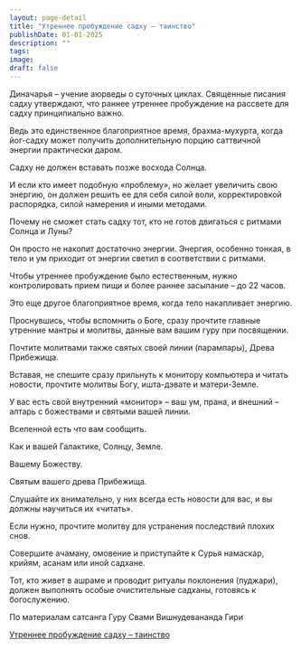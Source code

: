 ```yaml
---
layout: page-detail
title: "Утреннее пробуждение садху – таинство"
publishDate: 01-01-2025
description: ""
tags:
image:
draft: false
---
```


Диначарья – учение аюрведы о суточных циклах. Священные писания садху утверждают, что раннее утреннее пробуждение на рассвете для садху принципиально важно.

Ведь это единственное благоприятное время, брахма-мухурта, когда йог-садху может получить дополнительную порцию саттвичной энергии практически даром.

Садху не должен вставать позже восхода Солнца.

И если кто имеет подобную «проблему», но желает увеличить свою энергию, он должен решить ее для себя силой воли, корректировкой распорядка, силой намерения и иными методами.

Почему не сможет стать садху тот, кто не готов двигаться с ритмами Солнца и Луны?

Он просто не накопит достаточно энергии. Энергия, особенно тонкая, в тело и ум приходит от энергии светил в соответствии с ритмами.

Чтобы утреннее пробуждение было естественным, нужно контролировать прием пищи и более раннее засыпание – до 22 часов.

Это еще другое благоприятное время, когда тело накапливает энергию.

Проснувшись, чтобы вспомнить о Боге, сразу прочтите главные утренние мантры и молитвы, данные вам вашим гуру при посвящении.

Почтите молитвами также святых своей линии (парампары), Древа Прибежища.

Вставая, не спешите сразу прильнуть к монитору компьютера и читать новости, прочтите молитвы Богу, ишта-дэвате и матери-Земле.

У вас есть свой внутренний «монитор» – ваш ум, прана, и внешний – алтарь с божествами и святыми вашей линии.

Вселенной есть что вам сообщить.

Как и вашей Галактике, Солнцу, Земле.

Вашему Божеству.

Святым вашего древа Прибежища.

Слушайте их внимательно, у них всегда есть новости для вас, и вы должны научиться их «читать».

Если нужно, прочтите молитву для устранения последствий плохих снов.

Совершите ачаману, омовение и приступайте к Сурья намаскар, крийям, асанам или иной садхане.

Тот, кто живет в ашраме и проводит ритуалы поклонения (пуджари), должен выполнять особые очистительные садханы, готовясь к богослужению.

По материалам сатсанга Гуру Свами Вишнудевананда Гири

[Утреннее пробуждение садху – таинство](/binaries/file/news/f%5F2852.docx)
